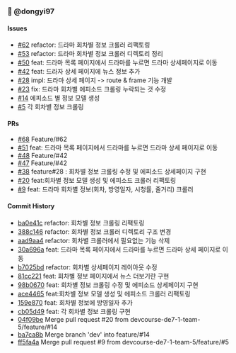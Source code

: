 ### 👤 @dongyi97

#### Issues

- [#62](https://github.com/devcourse-de7-1-team-5/backend/issues/62) refactor: 드라마 회차별 정보 크롤러 리팩토링
- [#53](https://github.com/devcourse-de7-1-team-5/backend/issues/53) refactor: 드라마 회차별 정보 크롤러 디렉토리
  정리
- [#50](https://github.com/devcourse-de7-1-team-5/backend/issues/50) feat: 드라마 목록 페이지에서 드라마를 누르면 드라마
  상세페이지로 이동
- [#42](https://github.com/devcourse-de7-1-team-5/backend/issues/42) feat: 드라자 상세 페이지에 뉴스 정보 추가
- [#28](https://github.com/devcourse-de7-1-team-5/backend/issues/28) impl: 드라마 상세 페이지 -> route &
  frame 기능 개발
- [#23](https://github.com/devcourse-de7-1-team-5/backend/issues/23) fix: 드라마 회차별 에피소드 크롤링 누락되는 것 수정
- [#14](https://github.com/devcourse-de7-1-team-5/backend/issues/14) 에피소드 별 정보 모델 생성
- [#5](https://github.com/devcourse-de7-1-team-5/backend/issues/5) 각 회차별 정보 크롤링

#### PRs

- [#68](https://github.com/devcourse-de7-1-team-5/backend/pull/68) Feature/#62
- [#51](https://github.com/devcourse-de7-1-team-5/backend/pull/51) feat: 드라마 목록 페이지에서 드라마를 누르면 드라마
  상세 페이지로 이동
- [#48](https://github.com/devcourse-de7-1-team-5/backend/pull/48) Feature/#42
- [#47](https://github.com/devcourse-de7-1-team-5/backend/pull/47) Feature/#42
- [#38](https://github.com/devcourse-de7-1-team-5/backend/pull/38) feature#28 : 회차별 정보 크롤링 수정 및 에피소드
  상세페이지 구현
- [#20](https://github.com/devcourse-de7-1-team-5/backend/pull/20) feat:회차별 정보 모델 생성 및 에피소드 크롤러 리팩토링
- [#9](https://github.com/devcourse-de7-1-team-5/backend/pull/9) feat: 드라마 회차별 정보(회차, 방영일자, 시청률,
  줄거리) 크롤러

#### Commit History

- [ba0e41c](https://github.com/devcourse-de7-1-team-5/backend/commit/ba0e41c8c0ad5e3aeb9fb94ad65df561b27ae276)
  refactor: 회차별 정보 크롤링 리팩토링
- [388c146](https://github.com/devcourse-de7-1-team-5/backend/commit/388c1467eb54b67ff241048157cdbf2c0359f445)
  refactor: 회차별 정보 크롤러 디렉토리 구조 변경
- [aad9aa4](https://github.com/devcourse-de7-1-team-5/backend/commit/aad9aa4535896dfdd3084df231f9d8f2934bb8a0)
  refactor: 회차별 크롤러에서 필요없는 기능 삭제
- [30a696a](https://github.com/devcourse-de7-1-team-5/backend/commit/30a696a750a45a65c1c7f520a29cedccf026f5ee)
  feat: 드라마 목록 페이지에서 드라마를 누르면 드라마 상세 페이지로 이동
- [b7025bd](https://github.com/devcourse-de7-1-team-5/backend/commit/b7025bd0d048bf5c37af4c9193c9f9f26c123c0b)
  refactor: 회차별 상세페이지 레이아웃 수정
- [81cc221](https://github.com/devcourse-de7-1-team-5/backend/commit/81cc221a42064c42f78a907b4e275c961642e3c9)
  feat: 회차별 정보 페이지에서 뉴스 더보기란 구현
- [98b0670](https://github.com/devcourse-de7-1-team-5/backend/commit/98b06706339c42577043dbdc2b051ffbb32e043c)
  feat: 회차별 정보 크롤링 수정 및 에피소드 상세페이지 구현
- [ace4465](https://github.com/devcourse-de7-1-team-5/backend/commit/ace4465b1922c701845711e48e9f078ce40664f5)
  feat:회차별 정보 모델 생성 및 에피소드 크롤러 리팩토링
- [159e870](https://github.com/devcourse-de7-1-team-5/backend/commit/159e870aced3ca7063a04bd50e71bdc0640003d0)
  feat: 회차별 정보에 방영일자 추가
- [cb05d49](https://github.com/devcourse-de7-1-team-5/backend/commit/cb05d49222b1ae111ab2b6999d1e73af7aa28f2c)
  feat: 각 회차별 정보 크롤링 구현
- [04f09be](https://github.com/devcourse-de7-1-team-5/backend/commit/04f09bef0fc908fb3c080a3f3a8a64db3a91f16a)
  Merge pull request #20 from devcourse-de7-1-team-5/feature/#14
- [ba7ca8b](https://github.com/devcourse-de7-1-team-5/backend/commit/ba7ca8ba294aff9a567f4e6c5a6343935cc59b38)
  Merge branch 'dev' into feature/#14
- [ff5fa4a](https://github.com/devcourse-de7-1-team-5/backend/commit/ff5fa4a042e056a93488b63e03095e27d553bda6)
  Merge pull request #9 from devcourse-de7-1-team-5/feature/#5
